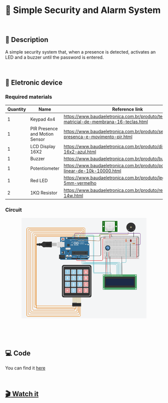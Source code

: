 
# :cop: Simple Security and Alarm System 

<br/>

## :pushpin: Description

A simple security system that, when a presence is detected, activates an LED and a buzzer until the password is entered.

<br/>

## :robot: Eletronic device

### Required materials

| Quantity | Name | Reference link |
| --- | --- | --- |
| 1 | Keypad 4x4| https://www.baudaeletronica.com.br/produto/teclado-matricial-de-membrana-16-teclas.html |
| 1 | PIR Presence and Motion Sensor | https://www.baudaeletronica.com.br/produto/sensor-de-presenca-e-movimento-pir.html |
| 1 | LCD Display 16X2 | https://www.baudaeletronica.com.br/produto/display-lcd-16x2-azul.html |
| 1 | Buzzer | https://www.baudaeletronica.com.br/produto/buzzer-5v.html |
| 1 | Potentiometer | https://www.baudaeletronica.com.br/produto/potenciometro-linear-de-10k-10000.html |
| 1 | Red LED | https://www.baudaeletronica.com.br/produto/led-difuso-5mm-vermelho |
| 2 | 1KΩ Resistor | https://www.baudaeletronica.com.br/produto/resistor-1k-5-14w.html |


### Circuit

<p align="center">
  <img src="circuito.png" width="400" /><br/>
</p>
<br/>

<br/>


<br/>

## :computer:  Code

You can find it [here](./security.ino)


<br/>

## [:clapper:  Watch it](https://www.youtube.com/watch?v=HtH-oBYSZ9g)

